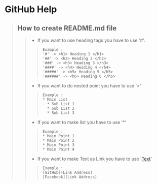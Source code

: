 # GitHub Help
> ## How to create README.md file
> > * If you want to use heading tags you have to use '#'.
> > > ```
> > > Example : 
> > > '#' -> <h1> Heading 1 </h1>
> > > '##' -> <h2> Heading 2 </h2>
> > > '###' -> <h3> Heading 3 </h3>
> > > '####' -> <h4> Heading 4 </h4>
> > > '#####' -> <h5> Heading 5 </h5>
> > > '######' -> <h6> Heading 6 </h6>
> > > ```
> > * If you want to do nested point you have to use '>'
> > > ```
> > > Example : 
> > > * Main List
> > >   * Sub List 1
> > >   * Sub List 2
> > >   * Sub List 3
> > > ```
> > * If you want to make list you have to use '*'
> > > ```
> > > Example : 
> > > * Main Point 1
> > > * Main Point 2
> > > * Main Point 3
> > > * Main Point 4
> > > ```
> > * If you want to make Text as Link you have to use '[Text](Link)'
> > > ```
> > > Example : 
> > > [GitHub](Link Address)
> > > [Facebook](Link Address)
> > > ```
